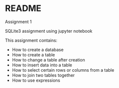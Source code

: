 # README

Assignment 1

SQLite3 assignment using jupyter notebook

This assignment contains:

 - How to create a database
 - How to create a table 
 - How to change a table after creation
 - How to insert data into a table
 - How to select certain rows or columns from a table
 - How to join two tables together
 - How to use expressions
